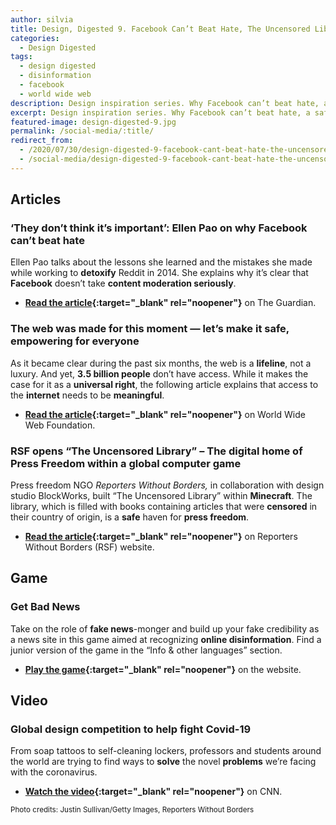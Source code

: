 ```yaml
---
author: silvia
title: Design, Digested 9. Facebook Can’t Beat Hate, The Uncensored Library and ‘Get Bad News’
categories:
  - Design Digested
tags:
  - design digested
  - disinformation
  - facebook
  - world wide web
description: Design inspiration series. Why Facebook can’t beat hate, a safe haven for press freedom, a game to recognise disinformation.
excerpt: Design inspiration series. Why Facebook can’t beat hate, a safe haven for press freedom, a game to recognise disinformation.
featured-image: design-digested-9.jpg
permalink: /social-media/:title/
redirect_from:
  - /2020/07/30/design-digested-9-facebook-cant-beat-hate-the-uncensored-library-and-get-bad-news/
  - /social-media/design-digested-9-facebook-cant-beat-hate-the-uncensored-library-and-get-bad-news/
---
```

## Articles

### ‘They don’t think it’s important’: Ellen Pao on why Facebook can’t beat hate

Ellen Pao talks about the lessons she learned and the mistakes she made while working to **detoxify** Reddit in 2014. She explains why it’s clear that **Facebook** doesn’t take **content moderation seriously**.

* **[Read the article](https://www.theguardian.com/media/2020/jul/21/ellen-pao-facebook-free-speech-hate-social-media){:target="_blank" rel="noopener"}** on The Guardian.

### The web was made for this moment — let’s make it safe, empowering for everyone

As it became clear during the past six months, the web is a **lifeline**, not a luxury. And yet, **3.5 billion people** don’t have access. While it makes the case for it as a **universal right**, the following article explains that access to the **internet** needs to be **meaningful**.

* **[Read the article](https://webfoundation.org/2020/07/the-web-was-made-for-this-moment-lets-make-it-safe-empowering-for-everyone/){:target="_blank" rel="noopener"}** on World Wide Web Foundation.

### RSF opens “The Uncensored Library” – The digital home of Press Freedom within a global computer game

Press freedom NGO _Reporters Without Borders,_ in collaboration with design studio BlockWorks, built “The Uncensored Library” within **Minecraft**. The library, which is filled with books containing articles that were **censored** in their country of origin, is a **safe** haven for **press freedom**.

* **[Read the article](https://rsf.org/en/news/rsf-opens-uncensored-library-digital-home-press-freedom-within-global-computer-game){:target="_blank" rel="noopener"}** on Reporters Without Borders (RSF) website.

## Game

### Get Bad News

Take on the role of **fake news**-monger and build up your fake credibility as a news site in this game aimed at recognizing **online disinformation**. Find a junior version of the game in the “Info & other languages” section.

* **[Play the game](https://www.getbadnews.com/#intro){:target="_blank" rel="noopener"}** on the website.

## Video

### Global design competition to help fight Covid-19

From soap tattoos to self-cleaning lockers, professors and students around the world are trying to find ways to **solve** the novel **problems** we’re facing with the coronavirus.

* **[Watch the video](https://edition.cnn.com/videos/design/2020/06/05/grad-show-dubai-design-week-coronavirus-global-gateway-lon-orig.cnn){:target="_blank" rel="noopener"}** on CNN.

<small>Photo credits: Justin Sullivan/Getty Images, Reporters Without Borders</small>